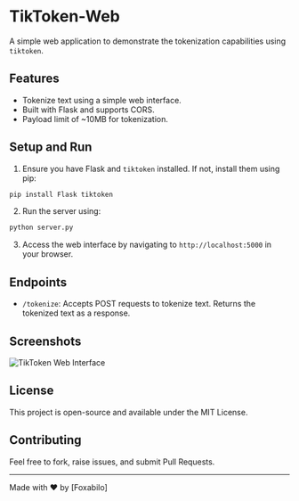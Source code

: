 
# TikToken-Web

A simple web application to demonstrate the tokenization capabilities using `tiktoken`.

## Features
- Tokenize text using a simple web interface.
- Built with Flask and supports CORS.
- Payload limit of ~10MB for tokenization.

## Setup and Run
1. Ensure you have Flask and `tiktoken` installed. If not, install them using pip:

```bash
pip install Flask tiktoken
```

2. Run the server using:

```bash
python server.py
```

3. Access the web interface by navigating to `http://localhost:5000` in your browser.

## Endpoints
- `/tokenize`: Accepts POST requests to tokenize text. Returns the tokenized text as a response.

## Screenshots
![TikToken Web Interface](./static/screenshot1.png)

## License
This project is open-source and available under the MIT License.

## Contributing
Feel free to fork, raise issues, and submit Pull Requests.

---

Made with ❤️ by [Foxabilo]
